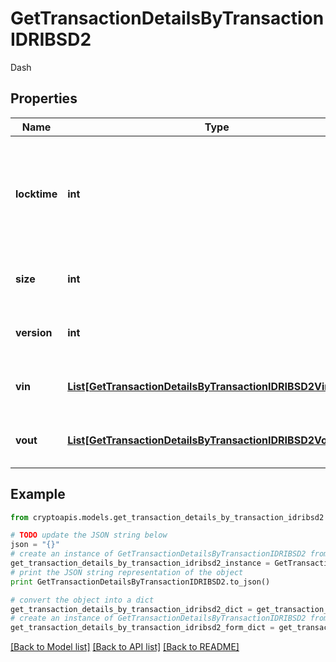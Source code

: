 # GetTransactionDetailsByTransactionIDRIBSD2

Dash

## Properties
Name | Type | Description | Notes
------------ | ------------- | ------------- | -------------
**locktime** | **int** | Represents the time at which a particular transaction can be added to the blockchain. | 
**size** | **int** | Represents the total size of this transaction. | 
**version** | **int** | Represents transaction version number. | 
**vin** | [**List[GetTransactionDetailsByTransactionIDRIBSD2VinInner]**](GetTransactionDetailsByTransactionIDRIBSD2VinInner.md) | Represents the transaction inputs. | 
**vout** | [**List[GetTransactionDetailsByTransactionIDRIBSD2VoutInner]**](GetTransactionDetailsByTransactionIDRIBSD2VoutInner.md) | Represents the transaction outputs. | 

## Example

```python
from cryptoapis.models.get_transaction_details_by_transaction_idribsd2 import GetTransactionDetailsByTransactionIDRIBSD2

# TODO update the JSON string below
json = "{}"
# create an instance of GetTransactionDetailsByTransactionIDRIBSD2 from a JSON string
get_transaction_details_by_transaction_idribsd2_instance = GetTransactionDetailsByTransactionIDRIBSD2.from_json(json)
# print the JSON string representation of the object
print GetTransactionDetailsByTransactionIDRIBSD2.to_json()

# convert the object into a dict
get_transaction_details_by_transaction_idribsd2_dict = get_transaction_details_by_transaction_idribsd2_instance.to_dict()
# create an instance of GetTransactionDetailsByTransactionIDRIBSD2 from a dict
get_transaction_details_by_transaction_idribsd2_form_dict = get_transaction_details_by_transaction_idribsd2.from_dict(get_transaction_details_by_transaction_idribsd2_dict)
```
[[Back to Model list]](../README.md#documentation-for-models) [[Back to API list]](../README.md#documentation-for-api-endpoints) [[Back to README]](../README.md)


